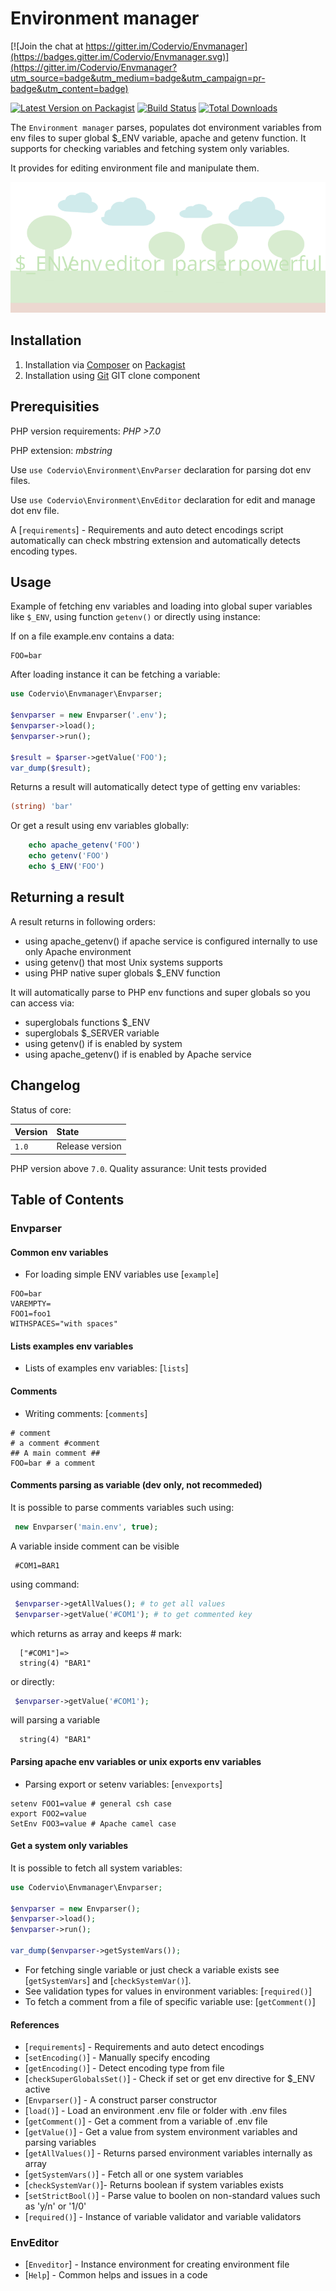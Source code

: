# Environment manager

[![Join the chat at https://gitter.im/Codervio/Envmanager](https://badges.gitter.im/Codervio/Envmanager.svg)](https://gitter.im/Codervio/Envmanager?utm_source=badge&utm_medium=badge&utm_campaign=pr-badge&utm_content=badge)

[![Latest Version on Packagist](https://img.shields.io/packagist/v/codervio/envmanager.svg?style=flat-square)](https://packagist.org/packages/codervio/envmanager)
[![Build Status](https://travis-ci.org/Codervio/Envmanager.svg?branch=master)](https://travis-ci.org/Codervio/Envmanager)
[![Total Downloads](https://img.shields.io/scrutinizer/g/codervio/envmanager.svg?style=flat-square)](https://scrutinizer-ci.com/g/Codervio/Envmanager/?branch=master)

The `Environment manager` parses, populates dot environment variables from env files to super global $_ENV variable, apache and getenv function.
It supports for checking variables and fetching system only variables.

It provides for editing environment file and manipulate them.

![Screenshot](https://github.com/Codervio/Envmanager/raw/master/screenshot.png "Screenshot")

## Installation

1. Installation via [Composer](http://www.composer.org) on [Packagist](https://packagist.org/packages/codervio/envmanager)
2. Installation using [Git](http://www.github.com) GIT clone component

## Prerequisities

PHP version requirements: _PHP >7.0_

PHP extension: _mbstring_

Use `use Codervio\Environment\EnvParser` declaration for parsing dot env files.

Use `use Codervio\Environment\EnvEditor` declaration for edit and manage dot env file.

A [`requirements`] - Requirements and auto detect encodings script automatically can check mbstring extension and automatically detects encoding types.

## Usage

Example of fetching env variables and loading into global super variables like `$_ENV`, using function `getenv()` or directly using instance: 

If on a file example.env contains a data: 

```text
FOO=bar
```

After loading instance it can be fetching a variable:

```php
use Codervio\Envmanager\Envparser;

$envparser = new Envparser('.env');
$envparser->load();
$envparser->run();

$result = $parser->getValue('FOO');
var_dump($result);
```

Returns a result will automatically detect type of getting env variables:

```php
(string) 'bar'
```

Or get a result using env variables globally:
```php
    echo apache_getenv('FOO')
    echo getenv('FOO')
    echo $_ENV('FOO')
```

## Returning a result

A result returns in following orders:
- using apache_getenv() if apache service is configured internally to use only Apache environment
- using getenv() that most Unix systems supports
- using PHP native super globals $_ENV function

It will automatically parse to PHP env functions and super globals so you can access via:
- superglobals functions $_ENV
- superglobals $_SERVER variable
- using getenv() if is enabled by system
- using apache_getenv() if is enabled by Apache service

## Changelog

Status of core:

| Version       | State                |
| ------------- |:-------------------- |
| `1.0`         | Release version      |

PHP version above `7.0`.
Quality assurance: Unit tests provided

## Table of Contents

### Envparser

#### Common env variables

* For loading simple ENV variables use [`example`]

```text
FOO=bar
VAREMPTY=
FOO1=foo1
WITHSPACES="with spaces"
```

#### Lists examples env variables

* Lists of examples env variables: [`lists`]

#### Comments

* Writing comments: [`comments`]

```shell
# comment
# a comment #comment
## A main comment ##
FOO=bar # a comment
```

#### Comments parsing as variable (dev only, not recommeded)

It is possible to parse comments variables such using:

```php
 new Envparser('main.env', true);
```

A variable inside comment can be visible

```shell 
 #COM1=BAR1
```

using command:

```php
 $envparser->getAllValues(); # to get all values
 $envparser->getValue('#COM1'); # to get commented key
```

which returns as array and keeps # mark:

```shell
  ["#COM1"]=>
  string(4) "BAR1"
```

or directly:

```php
 $envparser->getValue('#COM1');
```

will parsing a variable

```shell
  string(4) "BAR1"
```

#### Parsing apache env variables or unix exports env variables

* Parsing export or setenv variables: [`envexports`]

```shell
setenv FOO1=value # general csh case
export FOO2=value 
SetEnv FOO3=value # Apache camel case
```

#### Get a system only variables

It is possible to fetch all system variables:

```php
use Codervio\Envmanager\Envparser;

$envparser = new Envparser();
$envparser->load();
$envparser->run();

var_dump($envparser->getSystemVars());
```

* For fetching single variable or just check a variable exists see [`getSystemVars`] and [`checkSystemVar()`].
* See validation types for values in environment variables:  [`required()`]
* To fetch a comment from a file of specific variable use: [`getComment()`]

#### References

* [`requirements`] - Requirements and auto detect encodings
* [`setEncoding()`] - Manually specify encoding
* [`getEncoding()`] - Detect encoding type from file
* [`checkSuperGlobalsSet()`] - Check if set or get env directive for $_ENV active
* [`Envparser()`] - A construct parser constructor
* [`load()`] - Load an environment .env  file or folder with .env files
* [`getComment()`] - Get a comment from a variable of .env file
* [`getValue()`] - Get a value from system environment variables and parsing variables
* [`getAllValues()`] - Returns parsed environment variables internally as array
* [`getSystemVars()`] - Fetch all or one system variables
* [`checkSystemVar()`]- Returns boolean if system variables exists
* [`setStrictBool()`] - Parse value to boolen on non-standard values such as 'y/n' or '1/0'
* [`required()`] - Instance of variable validator and variable validators

### EnvEditor

* [`Enveditor`] - Instance environment for creating environment file
* [`Help`] - Common helps and issues in a code
